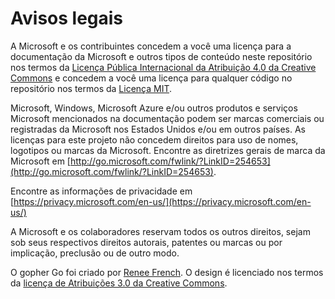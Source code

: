 # <a name="legal-notices"></a>Avisos legais

A Microsoft e os contribuintes concedem a você uma licença para a documentação da Microsoft e outros tipos de conteúdo neste repositório nos termos da [Licença Pública Internacional da Atribuição 4.0 da Creative Commons](https://creativecommons.org/licenses/by/4.0/legalcode) e concedem a você uma licença para qualquer código no repositório nos termos da [Licença MIT](https://opensource.org/licenses/MIT).

Microsoft, Windows, Microsoft Azure e/ou outros produtos e serviços Microsoft mencionados na documentação podem ser marcas comerciais ou registradas da Microsoft nos Estados Unidos e/ou em outros países.
As licenças para este projeto não concedem direitos para uso de nomes, logotipos ou marcas da Microsoft.
Encontre as diretrizes gerais de marca da Microsoft em [http://go.microsoft.com/fwlink/?LinkID=254653](http://go.microsoft.com/fwlink/?LinkID=254653).

Encontre as informações de privacidade em [https://privacy.microsoft.com/en-us/](https://privacy.microsoft.com/en-us/)

A Microsoft e os colaboradores reservam todos os outros direitos, sejam sob seus respectivos direitos autorais, patentes ou marcas ou por implicação, preclusão ou de outro modo.

O gopher Go foi criado por [Renee French](http://reneefrench.blogspot.com/).
O design é licenciado nos termos da [licença de Atribuições 3.0 da Creative Commons](https://creativecommons.org/licenses/by/3.0/us/).